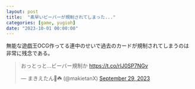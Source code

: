 ```yaml
---
layout: post
title:  "素早いビーバーが規制されてしまった..."
categories: [game, yugioh]
date: "2023-10-01 00:00:00"
---
```


無能な遊戯王OCG作ってる連中のせいで過去のカードが規制されてしまうのは非常に残念である。

<blockquote class="twitter-tweet tw-align-center"><p lang="ja" dir="ltr">おっとっと…ビーバー規制か <a href="https://t.co/rlJ0SP7NGv">https://t.co/rlJ0SP7NGv</a></p>&mdash; まきえたん🥦☘️ (@makietanX) <a href="https://twitter.com/makietanX/status/1707618997334929426?ref_src=twsrc%5Etfw">September 29, 2023</a></blockquote> <script async src="https://platform.twitter.com/widgets.js" charset="utf-8"></script>
